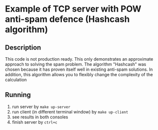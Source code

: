 # Example of TCP server with POW anti-spam defence (Hashcash algorithm)
## Description
This code is not production ready. This only demonstrates an approximate approach to solving the spam problem.
The algorithm "Hashcash" was chosen because it has proven itself well in existing anti-spam solutions. In addition, this algorithm allows you to flexibly change the complexity of the calculation
## Running
1. run server by ```make up-server```
2. run client (in different terminal window) by ```make up-client```
3. see results in both consoles
4. finish server by ```ctrl+c```
